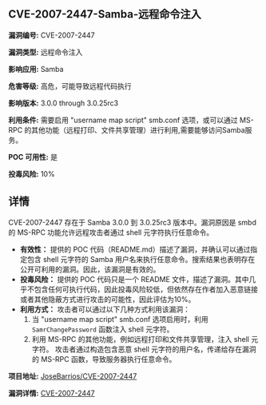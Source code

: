 ## CVE-2007-2447-Samba-远程命令注入

**漏洞编号:** CVE-2007-2447

**漏洞类型:** 远程命令注入

**影响应用:** Samba

**危害等级:** 高危，可能导致远程代码执行

**影响版本:** 3.0.0 through 3.0.25rc3

**利用条件:** 需要启用 "username map script" smb.conf 选项，或可以通过 MS-RPC 的其他功能（远程打印、文件共享管理）进行利用,需要能够访问Samba服务。

**POC 可用性:** 是

**投毒风险:** 10%

## 详情

CVE-2007-2447 存在于 Samba 3.0.0 到 3.0.25rc3 版本中。漏洞原因是 smbd 的 MS-RPC 功能允许远程攻击者通过 shell 元字符执行任意命令。

*   **有效性：** 提供的 POC 代码（README.md）描述了漏洞，并确认可以通过指定包含 shell 元字符的 Samba 用户名来执行任意命令。搜索结果也表明存在公开可利用的漏洞。因此，该漏洞是有效的。
*   **投毒风险：** 提供的 POC 代码只是一个 README 文件，描述了漏洞。其中几乎不包含任何可执行代码，因此投毒风险较低，但依然存在作者加入恶意链接或者其他隐蔽方式进行攻击的可能性，因此评估为10%。
*   **利用方式：** 攻击者可以通过以下几种方式利用该漏洞：
    1.  当 "username map script" smb.conf 选项启用时，利用 `SamrChangePassword` 函数注入 shell 元字符。
    2.  利用 MS-RPC 的其他功能，例如远程打印和文件共享管理，注入 shell 元字符。
    攻击者通过构造包含恶意 shell 元字符的用户名，传递给存在漏洞的 MS-RPC 函数，导致服务器执行任意命令。

**项目地址:** [JoseBarrios/CVE-2007-2447](https://github.com/JoseBarrios/CVE-2007-2447)

**漏洞详情:** [CVE-2007-2447](https://nvd.nist.gov/vuln/detail/CVE-2007-2447)